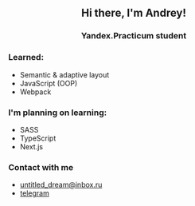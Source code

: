 <h2 align='center'> Hi there, I'm Andrey! </h2>
<h3 align='center'> Yandex.Practicum student </h3>

### Learned:
- Semantic & adaptive layout
- JavaScript (OOP)
- Webpack

### I'm planning on learning:
- SASS
- TypeScript
- Next.js

### Contact with me
- [untitled_dream@inbox.ru](mailto:untitled_dream@inbox.ru)
- [telegram](https://t.me/untitled_dream)
<!--
<div align='center'>
  <img height="125" src="https://github-readme-stats.vercel.app/api?username=untitled-dream&hide=contribs,issues&show_icons=false&theme=github_dark&border_color=22272e&bg_color=22272e&custom_title=GitHub Stats"/>
  <img height="125" src="https://github-readme-stats.vercel.app/api/top-langs/?username=untitled-dream&layout=compact&theme=github_dark&border_color=22272e&bg_color=22272e"/>
</div>
-->
